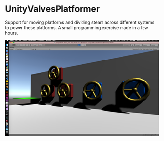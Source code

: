 # UnityValvesPlatformer

Support for moving platforms and dividing steam across different systems to power these platforms. 
A small programming exercise made in a few hours. 

![screenshot](https://github.com/ArjoNagelhout/UnityValvesPlatformer/raw/master/screenshot.png)

